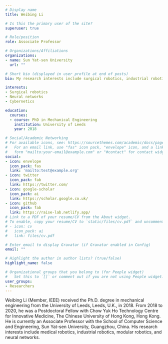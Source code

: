 ```yaml
---
# Display name
title: Weibing Li

# Is this the primary user of the site?
superuser: true

# Role/position
role: Associate Professor

# Organizations/Affiliations
organizations:
- name: Sun Yat-sen University
  url: ""

# Short bio (displayed in user profile at end of posts)
bio: My research interests include surgical robotics, industrial robotics, neural networks, cybernetics.

interests:
- Surgical robotics
- Neural networks
- Cybernetics

education:
  courses:
  - course: PhD in Mechanical Engineering
    institution: University of Leeds
    year: 2018

# Social/Academic Networking
# For available icons, see: https://sourcethemes.com/academic/docs/page-builder/#icons
#   For an email link, use "fas" icon pack, "envelope" icon, and a link in the
#   form "mailto:your-email@example.com" or "#contact" for contact widget.
social:
- icon: envelope
  icon_pack: fas
  link: 'mailto:test@example.org'
- icon: twitter
  icon_pack: fab
  link: https://twitter.com/
- icon: google-scholar
  icon_pack: ai
  link: https://scholar.google.co.uk/
- icon: github
  icon_pack: fab
  link: https://raise-lab.netlify.app/
# Link to a PDF of your resume/CV from the About widget.
# To enable, copy your resume/CV to `static/files/cv.pdf` and uncomment the lines below.
# - icon: cv
#   icon_pack: ai
#   link: files/cv.pdf

# Enter email to display Gravatar (if Gravatar enabled in Config)
email: ""

# Highlight the author in author lists? (true/false)
highlight_name: false

# Organizational groups that you belong to (for People widget)
#   Set this to `[]` or comment out if you are not using People widget.
user_groups:
- Researchers
---
```


Weibing Li (Member, IEEE) received the Ph.D. degree in mechanical engineering from the University of Leeds, Leeds, U.K., in 2018. From 2018 to 2020, he was a Postdoctoral Fellow with Chow Yuk Ho Technology Centre for Innovative Medicine, The Chinese University of Hong Kong, Hong Kong. He is currently an Associate Professor with the School of Computer Science and Engineering, Sun Yat-sen University, Guangzhou, China. His research interests include medical robotics, industrial robotics, modular robotics, and neural networks.

